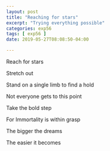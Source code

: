 ```yaml
---
layout: post
title: "Reaching for stars"
excerpt: "Trying everything possible"
categories: exp56
tags: [ exp56 ]
date: 2019-05-27T08:08:50-04:00

---
```


Reach for stars

Stretch out

Stand on a single limb to find a hold

Not everyone gets to this point

Take the bold step

For Immortality is within grasp

The bigger the dreams

The easier it becomes
